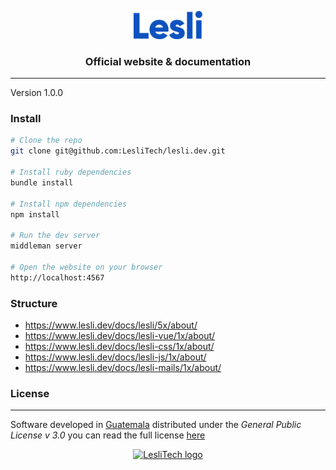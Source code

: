 <p align="center">
    <img width="110" alt="Lesli logo" src="./source/images/brand/lesli-name.svg" />
</p>

<h3 align="center">Official website & documentation</h3>

<hr/>

Version 1.0.0


### Install

```bash
# Clone the repo
git clone git@github.com:LesliTech/lesli.dev.git

# Install ruby dependencies
bundle install

# Install npm dependencies
npm install

# Run the dev server
middleman server

# Open the website on your browser
http://localhost:4567

```


### Structure

- https://www.lesli.dev/docs/lesli/5x/about/ 
- https://www.lesli.dev/docs/lesli-vue/1x/about/ 
- https://www.lesli.dev/docs/lesli-css/1x/about/ 
- https://www.lesli.dev/docs/lesli-js/1x/about/ 
- https://www.lesli.dev/docs/lesli-mails/1x/about/ 



### License  
------
Software developed in [Guatemala](http://visitguatemala.com/) distributed under the *General Public License v 3.0* you can read the full license [here](http://www.gnu.org/licenses/gpl-3.0.html)

<p align="center">
	<a href="https://www.lesli.tech" target="_blank">
		<img alt="LesliTech logo" width="150" src="https://cdn.lesli.tech/leslitech/brand/leslitech-logo.svg" />
	</a>
</p>
